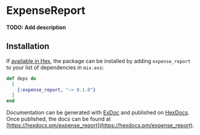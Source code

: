 # ExpenseReport

**TODO: Add description**

## Installation

If [available in Hex](https://hex.pm/docs/publish), the package can be installed
by adding `expense_report` to your list of dependencies in `mix.exs`:

```elixir
def deps do
  [
    {:expense_report, "~> 0.1.0"}
  ]
end
```

Documentation can be generated with [ExDoc](https://github.com/elixir-lang/ex_doc)
and published on [HexDocs](https://hexdocs.pm). Once published, the docs can
be found at [https://hexdocs.pm/expense_report](https://hexdocs.pm/expense_report).

